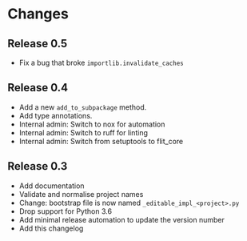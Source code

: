 # Changes

## Release 0.5

* Fix a bug that broke `importlib.invalidate_caches`

## Release 0.4

* Add a new `add_to_subpackage` method.
* Add type annotations.
* Internal admin: Switch to nox for automation
* Internal admin: Switch to ruff for linting
* Internal admin: Switch from setuptools to flit_core

## Release 0.3

* Add documentation
* Validate and normalise project names
* Change: bootstrap file is now named `_editable_impl_<project>.py`
* Drop support for Python 3.6
* Add minimal release automation to update the version number
* Add this changelog
